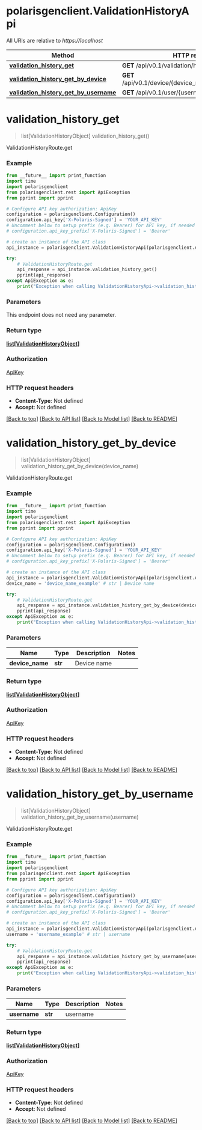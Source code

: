 # polarisgenclient.ValidationHistoryApi

All URIs are relative to *https://localhost*

Method | HTTP request | Description
------------- | ------------- | -------------
[**validation_history_get**](ValidationHistoryApi.md#validation_history_get) | **GET** /api/v0.1/validation/history | ValidationHistoryRoute.get
[**validation_history_get_by_device**](ValidationHistoryApi.md#validation_history_get_by_device) | **GET** /api/v0.1/device/{device_name}/validation/history | ValidationHistoryRoute.get
[**validation_history_get_by_username**](ValidationHistoryApi.md#validation_history_get_by_username) | **GET** /api/v0.1/user/{username}/validation/history | ValidationHistoryRoute.get


# **validation_history_get**
> list[ValidationHistoryObject] validation_history_get()

ValidationHistoryRoute.get

### Example
```python
from __future__ import print_function
import time
import polarisgenclient
from polarisgenclient.rest import ApiException
from pprint import pprint

# Configure API key authorization: ApiKey
configuration = polarisgenclient.Configuration()
configuration.api_key['X-Polaris-Signed'] = 'YOUR_API_KEY'
# Uncomment below to setup prefix (e.g. Bearer) for API key, if needed
# configuration.api_key_prefix['X-Polaris-Signed'] = 'Bearer'

# create an instance of the API class
api_instance = polarisgenclient.ValidationHistoryApi(polarisgenclient.ApiClient(configuration))

try:
    # ValidationHistoryRoute.get
    api_response = api_instance.validation_history_get()
    pprint(api_response)
except ApiException as e:
    print("Exception when calling ValidationHistoryApi->validation_history_get: %s\n" % e)
```

### Parameters
This endpoint does not need any parameter.

### Return type

[**list[ValidationHistoryObject]**](ValidationHistoryObject.md)

### Authorization

[ApiKey](../README.md#ApiKey)

### HTTP request headers

 - **Content-Type**: Not defined
 - **Accept**: Not defined

[[Back to top]](#) [[Back to API list]](../README.md#documentation-for-api-endpoints) [[Back to Model list]](../README.md#documentation-for-models) [[Back to README]](../README.md)

# **validation_history_get_by_device**
> list[ValidationHistoryObject] validation_history_get_by_device(device_name)

ValidationHistoryRoute.get

### Example
```python
from __future__ import print_function
import time
import polarisgenclient
from polarisgenclient.rest import ApiException
from pprint import pprint

# Configure API key authorization: ApiKey
configuration = polarisgenclient.Configuration()
configuration.api_key['X-Polaris-Signed'] = 'YOUR_API_KEY'
# Uncomment below to setup prefix (e.g. Bearer) for API key, if needed
# configuration.api_key_prefix['X-Polaris-Signed'] = 'Bearer'

# create an instance of the API class
api_instance = polarisgenclient.ValidationHistoryApi(polarisgenclient.ApiClient(configuration))
device_name = 'device_name_example' # str | Device name

try:
    # ValidationHistoryRoute.get
    api_response = api_instance.validation_history_get_by_device(device_name)
    pprint(api_response)
except ApiException as e:
    print("Exception when calling ValidationHistoryApi->validation_history_get_by_device: %s\n" % e)
```

### Parameters

Name | Type | Description  | Notes
------------- | ------------- | ------------- | -------------
 **device_name** | **str**| Device name | 

### Return type

[**list[ValidationHistoryObject]**](ValidationHistoryObject.md)

### Authorization

[ApiKey](../README.md#ApiKey)

### HTTP request headers

 - **Content-Type**: Not defined
 - **Accept**: Not defined

[[Back to top]](#) [[Back to API list]](../README.md#documentation-for-api-endpoints) [[Back to Model list]](../README.md#documentation-for-models) [[Back to README]](../README.md)

# **validation_history_get_by_username**
> list[ValidationHistoryObject] validation_history_get_by_username(username)

ValidationHistoryRoute.get

### Example
```python
from __future__ import print_function
import time
import polarisgenclient
from polarisgenclient.rest import ApiException
from pprint import pprint

# Configure API key authorization: ApiKey
configuration = polarisgenclient.Configuration()
configuration.api_key['X-Polaris-Signed'] = 'YOUR_API_KEY'
# Uncomment below to setup prefix (e.g. Bearer) for API key, if needed
# configuration.api_key_prefix['X-Polaris-Signed'] = 'Bearer'

# create an instance of the API class
api_instance = polarisgenclient.ValidationHistoryApi(polarisgenclient.ApiClient(configuration))
username = 'username_example' # str | username

try:
    # ValidationHistoryRoute.get
    api_response = api_instance.validation_history_get_by_username(username)
    pprint(api_response)
except ApiException as e:
    print("Exception when calling ValidationHistoryApi->validation_history_get_by_username: %s\n" % e)
```

### Parameters

Name | Type | Description  | Notes
------------- | ------------- | ------------- | -------------
 **username** | **str**| username | 

### Return type

[**list[ValidationHistoryObject]**](ValidationHistoryObject.md)

### Authorization

[ApiKey](../README.md#ApiKey)

### HTTP request headers

 - **Content-Type**: Not defined
 - **Accept**: Not defined

[[Back to top]](#) [[Back to API list]](../README.md#documentation-for-api-endpoints) [[Back to Model list]](../README.md#documentation-for-models) [[Back to README]](../README.md)

